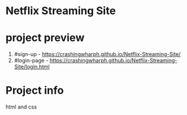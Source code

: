 # Netflix Streaming Site

# project preview 

1) #sign-up -  https://crashingwharph.github.io/Netflix-Streaming-Site/ 
2) #login-page - https://crashingwharph.github.io/Netflix-Streaming-Site/login.html

# Project info 
html and css 
